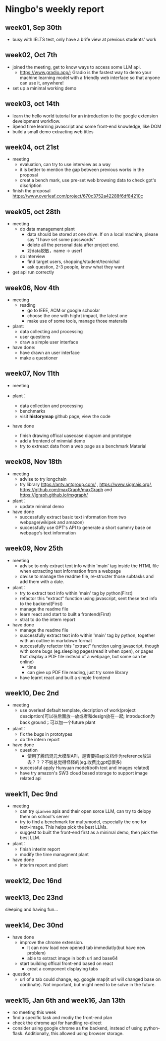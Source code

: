 # Ningbo's weekly report

## week01, Sep 30th
- busy with IELTS test, only have a brife view at previous students' work

## week02, Oct 7th
- joined the meeting, get to know ways to access some LLM api.
    - https://www.gradio.app/; Gradio is the fastest way to demo your machine learning model with a friendly web interface so that anyone can use it, anywhere!
- set up a minimal working demo

## week03, oct 14th
- learn the hello world tutorial for an introduction to the google extension development workflow.
- Spend time learning javascript and some front-end knowledge, like DOM
- build a small demo extracting web titles

## week04, oct 21st
- meeting
    - evaluation, can try to use interview as a way
    - it is better to mention the gap between previous works in the proposal
    - creat a bench mark, use pre-set web browsing data to check gpt's discription
- finish the proposal
https://www.overleaf.com/project/670c3752a42288f6df84210c

## week05, oct 28th
- meeting
    - do data management plant
        - data should be stored at one drive. If on a local machine, please say "I have set some passwords"
        - delete all the personal data after project end.
        - 对data脱敏，name -> user1
    - do interview
        - find target users, shopping/student/tecnichal
        - ask question, 2-3 people, know what they want
- get api run correctly

## week06, Nov 4th
- meeting
    - reading
        - go to IEEE, ACM or google schoolar
        - choose the one with highrt impact, the latest one
        - make use of some tools, manage those materails
- plant:
    - data collecting and processing
    - user questions
    - draw a simple user interface
- have done:
    - have drawn an user interface
    - make a questioner

## week07, Nov 11th
- meeting

- plant：
    - data collection and processing
    - benchmarks
    - visit **historymap** github page, view the code
- have done
    - finish drawing offical uasecase diagram and prototype
    - add a frontend of minmial demo
    - try to extreact data from a web page as a benchmark Material

## week08, Nov 18th
- meeting
    - advise to try longchain
    - try library https://antv.antgroup.com/ , https://www.sigmajs.org/, https://github.com/maxGraph/maxGraph and https://jgraph.github.io/mxgraph/
- plant：
    - update minimal demo
- have done
    - successfully extract basic text information from two webpage(wikipek and amazon)
    - successfully use GPT's API to generate a short summry base on webpage's text information
    
## week09, Nov 25th
- meeting
    - advise to only extract text info within 'main' tag inside the HTML file when extracting text information from a webpage
    - davise to manage the readme file, re-structer those subtasks and add them with a date.
- plant：
    - try to extract text info within 'main' tag by python(First)
    - refactor this "extract" function using javascript, sent these text info to the backend(First)
    - manage the readme file
    - learn react and start to built a frontend(First)
    - strat to do the intern report
- have done
    - manage the readme file
    - successfully extract text info within 'main' tag by python, together with an outline in markdown format
    - successfully refactor this "extract" function using javascript, though with some bugs (eg.sleeping pages(read it when open), or pages that display a PDF file instead of a webpage, but some can be online)
        - time
        - can give up PDF file reading, just try some library
    - have learnt react and built a simple frontend

## week10, Dec 2nd
- meeting
    - use overleaf default template, decription of work(project desciprtion)可以往后面放一放或者和design放在一起; Introduction为back ground；可以加一个future plant
- plant：
    - fix the bugs in prototypes
    - do the intern report
- have done
    - question
        - 使用了腾讯混元大模型API，是否要把api文档作为reference放进去？？？不妨总觉得怪怪的(eg.收费比gpt低很多)
    - successful apply Hunyuan model(both text and images related)
    - have try amazon's SW3 cloud based storage to support image related api

## week11, Dec 9nd
- meeting
    - can try `qianwen` apis and their open sorce LLM, can try to delopy them on school's server
    - try to find a benchmark for multymodel, especially the one for text+image. This helps pick the best LLMs.
    - suggest to built the front-end first as a minimal demo, then pick the best LLM.
- plant：
    - finish interim report
    - modify the time managment plant
- have done
    - interim report and plant

## week12, Dec 16nd
## week13, Dec 23nd
sleeping and having fun...

## week14, Dec 30nd
- have done
    - improve the chrome extension.
        - It can now load new opened tab immediatly(but have new problem)
        - able to extract image in both url and base64
    - start building offical front-end based on react
        - creat a component displaying tabs 
- question
    - url of a tab could change, eg. google map(it url will changed base on cordinate). Not important, but might need to be solve in the future. 


## week15, Jan 6th and week16, Jan 13th
- no meeting this week
- find a specific task and modiy the front-end plan
- check the chrome api for handling re-direct
- consider using google chrome as the backend, instead of using python-flask. Additionally, this allowed using browser storage.
